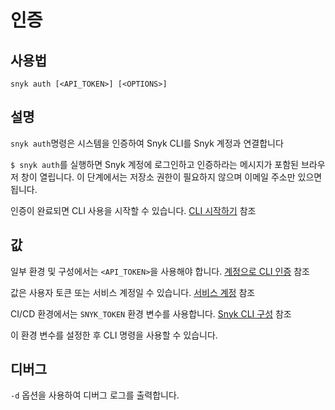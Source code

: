 # 인증

## 사용법

`snyk auth [<API_TOKEN>] [<OPTIONS>]`

## 설명

`snyk auth`명령은 시스템을 인증하여 Snyk CLI를 Snyk 계정과 연결합니다

`$ snyk auth`를 실행하면 Snyk 계정에 로그인하고 인증하라는 메시지가 포함된 브라우저 창이 열립니다. 이 단계에서는 저장소 권한이 필요하지 않으며 이메일 주소만 있으면 됩니다.

인증이 완료되면 CLI 사용을 시작할 수 있습니다. [CLI 시작하기](../cli.md) 참조

## 값

일부 환경 및 구성에서는 `<API_TOKEN>`을 사용해야 합니다. [계정으로 CLI 인증](../cli-4.md) 참조

값은 사용자 토큰 또는 서비스 계정일 수 있습니다. [서비스 계정](../../integrations/managing-integrations/service-accounts.md) 참조

CI/CD 환경에서는 `SNYK_TOKEN` 환경 변수를 사용합니다. [Snyk CLI 구성](../snyk-cli.md) 참조

이 환경 변수를 설정한 후 CLI 명령을 사용할 수 있습니다.

## 디버그

`-d` 옵션을 사용하여 디버그 로그를 출력합니다.
